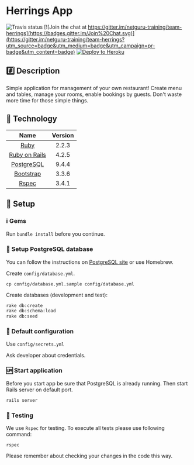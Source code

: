 # Herrings App
![Travis status](https://travis-ci.org/netguru-training/team-herrings.svg?branch=master)
[![Join the chat at https://gitter.im/netguru-training/team-herrings](https://badges.gitter.im/Join%20Chat.svg)](https://gitter.im/netguru-training/team-herrings?utm_source=badge&utm_medium=badge&utm_campaign=pr-badge&utm_content=badge)
[![Deploy to Heroku](https://www.herokucdn.com/deploy/button.png)](https://heroku.com/deploy)

## :hash: Description

Simple application for management of your own restaurant! Create menu and tables, manage your rooms, enable bookings by guests. Don't waste more time for those simple things.

## :closed_lock_with_key: Technology

| Name |  Version |
| :--: | :---: |
| [Ruby](https://www.ruby-lang.org) | 2.2.3 |
| [Ruby on Rails](http://www.rubyonrails.org/) | 4.2.5 |
| [PostgreSQL](http://www.postgresql.org/) | 9.4.4 |
| [Bootstrap](https://github.com/twbs/bootstrap-sass) | 3.3.6 |
| [Rspec](https://github.com/rspec/rspec-rails) | 3.4.1 |

## :hammer: Setup

### :information_source: Gems

Run `bundle install` before you continue.

### :elephant: Setup PostgreSQL database

You can follow the instructions on [PostgreSQL site](http://www.postgresql.org/download/) or use Homebrew.

Create `config/database.yml`.

```
cp config/database.yml.sample config/database.yml
```

Create databases (development and test):

```bash
rake db:create
rake db:schema:load
rake db:seed
```

### :pencil: Default configuration

Use `config/secrets.yml`

Ask developer about credentials.

### :up: Start application

Before you start app be sure that PostgreSQL is already running. Then start Rails server on default port.

```bash
rails server
```

### :vertical_traffic_light: Testing

We use `Rspec` for testing. To execute all tests please use following command:

```
rspec
```

Please remember about checking your changes in the code this way.
